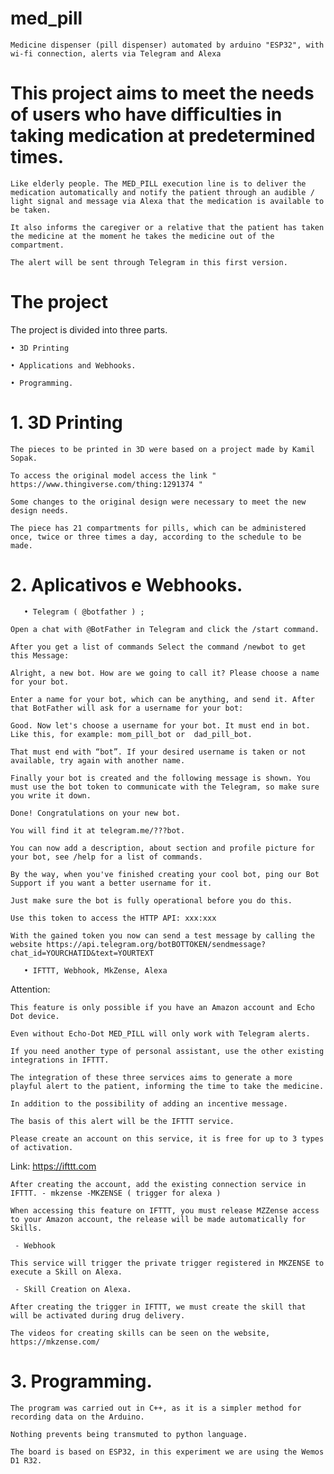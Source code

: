 # med_pill
    Medicine dispenser (pill dispenser) automated by arduino "ESP32", with wi-fi connection, alerts via Telegram and Alexa 


# This project aims to meet the needs of users who have difficulties in taking medication at predetermined times. 

    Like elderly people. The MED_PILL execution line is to deliver the medication automatically and notify the patient through an audible / light signal and message via Alexa that the medication is available to be taken. 

    It also informs the caregiver or a relative that the patient has taken the medicine at the moment he takes the medicine out of the compartment. 

    The alert will be sent through Telegram in this first version. 

# The project

The project is divided into three parts. 

    • 3D Printing 
      
    • Applications and Webhooks. 
      
    • Programming.
      
# 1. 3D Printing 

    The pieces to be printed in 3D were based on a project made by Kamil Sopak. 

    To access the original model access the link " https://www.thingiverse.com/thing:1291374 " 

    Some changes to the original design were necessary to meet the new design needs. 

    The piece has 21 compartments for pills, which can be administered once, twice or three times a day, according to the schedule to be made.


# 2. Aplicativos e Webhooks.

       • Telegram ( @botfather ) ;

    Open a chat with @BotFather in Telegram and click the /start command.

    After you get a list of commands Select the command /newbot to get this Message:

    Alright, a new bot. How are we going to call it? Please choose a name for your bot.

    Enter a name for your bot, which can be anything, and send it. After that BotFather will ask for a username for your bot:

    Good. Now let's choose a username for your bot. It must end in bot. Like this, for example: mom_pill_bot or  dad_pill_bot.

    That must end with “bot”. If your desired username is taken or not available, try again with another name.

    Finally your bot is created and the following message is shown. You must use the bot token to communicate with the Telegram, so make sure you write it down.

    Done! Congratulations on your new bot. 

    You will find it at telegram.me/???bot.

    You can now add a description, about section and profile picture for your bot, see /help for a list of commands. 

    By the way, when you've finished creating your cool bot, ping our Bot Support if you want a better username for it. 

    Just make sure the bot is fully operational before you do this.

    Use this token to access the HTTP API: xxx:xxx

    With the gained token you now can send a test message by calling the website https://api.telegram.org/botBOTTOKEN/sendmessage?chat_id=YOURCHATID&text=YOURTEXT

       • IFTTT, Webhook, MkZense, Alexa 

Attention: 

    This feature is only possible if you have an Amazon account and Echo Dot device. 

    Even without Echo-Dot MED_PILL will only work with Telegram alerts. 

    If you need another type of personal assistant, use the other existing integrations in IFTTT. 

    The integration of these three services aims to generate a more playful alert to the patient, informing the time to take the medicine. 

    In addition to the possibility of adding an incentive message. 

    The basis of this alert will be the IFTTT service. 

    Please create an account on this service, it is free for up to 3 types of activation. 

Link: https://ifttt.com 


    After creating the account, add the existing connection service in IFTTT. - mkzense -MKZENSE ( trigger for alexa ) 

    When accessing this feature on IFTTT, you must release MZZense access to your Amazon account, the release will be made automatically for Skills. 

     - Webhook
  
    This service will trigger the private trigger registered in MKZENSE to execute a Skill on Alexa. 

     - Skill Creation on Alexa. 
  
    After creating the trigger in IFTTT, we must create the skill that will be activated during drug delivery. 

    The videos for creating skills can be seen on the website, https://mkzense.com/


# 3. Programming.

    The program was carried out in C++, as it is a simpler method for recording data on the Arduino. 

    Nothing prevents being transmuted to python language. 

    The board is based on ESP32, in this experiment we are using the Wemos D1 R32.
